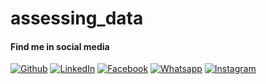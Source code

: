 # assessing_data

#### Find me in social media
[![Github](https://img.icons8.com/ios-filled/30/000000/github.png "Github")](https://github.com/ahmed-gharib89 "Github")
[![LinkedIn](https://img.icons8.com/ios-glyphs/30/000000/linkedin.png "LinkedIn")](https://www.linkedin.com/in/ahmed-abdel-moniem-gharib/ "LinkedIn")
[![Facebook](https://img.icons8.com/ios-filled/30/000000/facebook-new.png "Facebook")](https://www.facebook.com/just.nimo/)
[![Whatsapp](https://img.icons8.com/ios/30/000000/whatsapp.png "Whatsapp")](https://wa.me/201096995535?text=Hello)
[![Instagram](https://img.icons8.com/ios/30/000000/instagram.png "Instagram")](https://www.instagram.com/ahmed.gharib89/)
